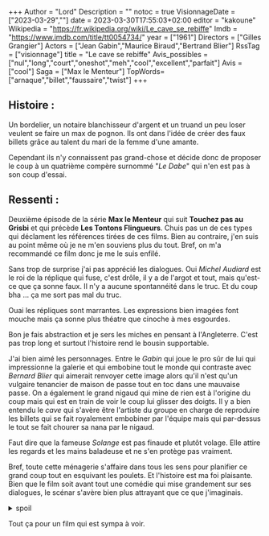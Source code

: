 +++
Author = "Lord"
Description = ""
notoc = true
VisionnageDate = ["2023-03-29",""]
date = 2023-03-30T17:55:03+02:00
editor = "kakoune"
Wikipedia = "https://fr.wikipedia.org/wiki/Le_cave_se_rebiffe"
Imdb = "https://www.imdb.com/title/tt0054734/"
year = ["1961"]
Directors = ["Gilles Grangier"]
Actors = ["Jean Gabin","Maurice Biraud","Bertrand Blier"]
RssTag = ["visionnage"]
title = "Le cave se rebiffe"
Avis_possibles = ["nul","long","court","oneshot","meh","cool","excellent","parfait"]
Avis = ["cool"]
Saga = ["Max le Menteur"]
TopWords=["arnaque","billet","faussaire","twist"]
+++
## Histoire :
Un bordelier, un notaire blanchisseur d'argent et un truand un peu loser veulent se faire un max de pognon.
Ils ont dans l'idée de créer des faux billets grâce au talent du mari de la femme d'une amante.

Cependant ils n'y connaissent pas grand-chose et décide donc de proposer le coup à un quatrième compère surnommé "*Le Dabe*" qui n'en est pas à son coup d'essai.

## Ressenti :
Deuxième épisode de la série **Max le Menteur** qui suit **Touchez pas au Grisbi** et qui précède **Les Tontons Flingueurs**.
Chuis pas un de ces types qui déclament les références tirées de ces films.
Bien au contraire, j'en suis au point même où je ne m'en souviens plus du tout.
Bref, on m'a recommandé ce film donc je me le suis enfilé.

Sans trop de surprise j'ai pas apprécié les dialogues.
Oui *Michel Audiard* est le roi de la réplique qui fuse, c'est drôle, il y a de l'argot et tout, mais qu'est-ce que ça sonne faux.
Il n'y a aucune spontannéité dans le truc.
Et du coup bha … ça me sort pas mal du truc.

Ouai les répliques sont marrantes.
Les expressions bien imagées font mouche mais ça sonne plus théatre que cinoche à mes esgourdes.

Bon je fais abstraction et je sers les miches en pensant à l'Angleterre.
C'est pas trop long et surtout l'histoire rend le bousin supportable.

J'ai bien aimé les personnages.
Entre le *Gabin* qui joue le pro sûr de lui qui impressionne la galerie et qui embobine tout le monde qui contraste avec *Bernard Blier* qui aimerait renvoyer cette image alors qu'il n'est qu'un vulgaire tenancier de maison de passe tout en toc dans une mauvaise passe.
On a également le grand nigaud qui mine de rien est à l'origine du coup mais qui est en train de voir le coup lui glisser des doigts.
Il y a bien entendu le *cave* qui s'avère être l'artiste du groupe en charge de reproduire les billets qui se fait royalement embobiner par l'équipe mais qui par-dessus le tout se fait chourer sa nana par le nigaud.

Faut dire que la fameuse *Solange* est pas finaude et plutôt volage.
Elle attire les regards et les mains baladeuse et ne s'en protège pas vraiment.

Bref, toute cette ménagerie s'affaire dans tous les sens pour planifier ce grand coup tout en esquivant les poulets.
Et l'histoire est ma foi plaisante.
Bien que le film soit avant tout une comédie qui mise grandement sur ses dialogues, le scénar s'avère bien plus attrayant que ce que j'imaginais.

<details><summary>spoil</summary>

Dis donc pourquoi est-ce que je m'emmerde à utiliser une balise de spoiler alors que le titre dévoile la fin ?!

</details>

Tout ça pour un film qui est sympa à voir.
